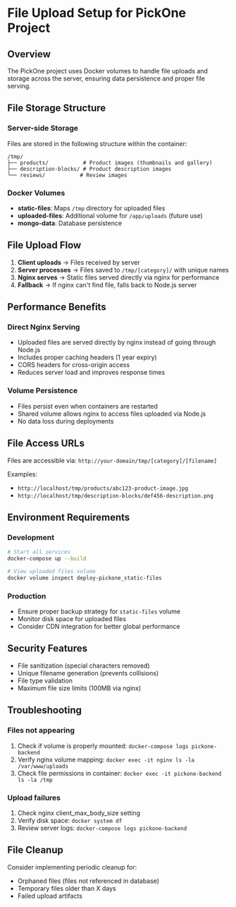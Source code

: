 # File Upload Setup for PickOne Project

## Overview
The PickOne project uses Docker volumes to handle file uploads and storage across the server, ensuring data persistence and proper file serving.

## File Storage Structure

### Server-side Storage
Files are stored in the following structure within the container:
```
/tmp/
├── products/           # Product images (thumbnails and gallery)
├── description-blocks/ # Product description images
└── reviews/           # Review images
```

### Docker Volumes
- **static-files**: Maps `/tmp` directory for uploaded files
- **uploaded-files**: Additional volume for `/app/uploads` (future use)
- **mongo-data**: Database persistence

## File Upload Flow

1. **Client uploads** → Files received by server
2. **Server processes** → Files saved to `/tmp/[category]/` with unique names
3. **Nginx serves** → Static files served directly via nginx for performance
4. **Fallback** → If nginx can't find file, falls back to Node.js server

## Performance Benefits

### Direct Nginx Serving
- Uploaded files are served directly by nginx instead of going through Node.js
- Includes proper caching headers (1 year expiry)
- CORS headers for cross-origin access
- Reduces server load and improves response times

### Volume Persistence
- Files persist even when containers are restarted
- Shared volume allows nginx to access files uploaded via Node.js
- No data loss during deployments

## File Access URLs
Files are accessible via: `http://your-domain/tmp/[category]/[filename]`

Examples:
- `http://localhost/tmp/products/abc123-product-image.jpg`
- `http://localhost/tmp/description-blocks/def456-description.png`

## Environment Requirements

### Development
```bash
# Start all services
docker-compose up --build

# View uploaded files volume
docker volume inspect deploy-pickone_static-files
```

### Production
- Ensure proper backup strategy for `static-files` volume
- Monitor disk space for uploaded files
- Consider CDN integration for better global performance

## Security Features
- File sanitization (special characters removed)
- Unique filename generation (prevents collisions)
- File type validation
- Maximum file size limits (100MB via nginx)

## Troubleshooting

### Files not appearing
1. Check if volume is properly mounted: `docker-compose logs pickone-backend`
2. Verify nginx volume mapping: `docker exec -it nginx ls -la /var/www/uploads`
3. Check file permissions in container: `docker exec -it pickone-backend ls -la /tmp`

### Upload failures
1. Check nginx client_max_body_size setting
2. Verify disk space: `docker system df`
3. Review server logs: `docker-compose logs pickone-backend`

## File Cleanup
Consider implementing periodic cleanup for:
- Orphaned files (files not referenced in database)
- Temporary files older than X days
- Failed upload artifacts 